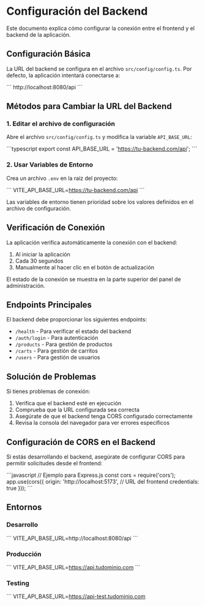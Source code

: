 # Configuración del Backend

Este documento explica cómo configurar la conexión entre el frontend y el backend de la aplicación.

## Configuración Básica

La URL del backend se configura en el archivo `src/config/config.ts`. Por defecto, la aplicación intentará conectarse a:

\`\`\`
http://localhost:8080/api
\`\`\`

## Métodos para Cambiar la URL del Backend

### 1. Editar el archivo de configuración

Abre el archivo `src/config/config.ts` y modifica la variable `API_BASE_URL`:

\`\`\`typescript
export const API_BASE_URL = 'https://tu-backend.com/api';
\`\`\`

### 2. Usar Variables de Entorno

Crea un archivo `.env` en la raíz del proyecto:

\`\`\`
VITE_API_BASE_URL=https://tu-backend.com/api
\`\`\`

Las variables de entorno tienen prioridad sobre los valores definidos en el archivo de configuración.

## Verificación de Conexión

La aplicación verifica automáticamente la conexión con el backend:

1. Al iniciar la aplicación
2. Cada 30 segundos
3. Manualmente al hacer clic en el botón de actualización

El estado de la conexión se muestra en la parte superior del panel de administración.

## Endpoints Principales

El backend debe proporcionar los siguientes endpoints:

- `/health` - Para verificar el estado del backend
- `/auth/login` - Para autenticación
- `/products` - Para gestión de productos
- `/carts` - Para gestión de carritos
- `/users` - Para gestión de usuarios

## Solución de Problemas

Si tienes problemas de conexión:

1. Verifica que el backend esté en ejecución
2. Comprueba que la URL configurada sea correcta
3. Asegúrate de que el backend tenga CORS configurado correctamente
4. Revisa la consola del navegador para ver errores específicos

## Configuración de CORS en el Backend

Si estás desarrollando el backend, asegúrate de configurar CORS para permitir solicitudes desde el frontend:

\`\`\`javascript
// Ejemplo para Express.js
const cors = require('cors');
app.use(cors({
  origin: 'http://localhost:5173', // URL del frontend
  credentials: true
}));
\`\`\`

## Entornos

### Desarrollo
\`\`\`
VITE_API_BASE_URL=http://localhost:8080/api
\`\`\`

### Producción
\`\`\`
VITE_API_BASE_URL=https://api.tudominio.com
\`\`\`

### Testing
\`\`\`
VITE_API_BASE_URL=https://api-test.tudominio.com
